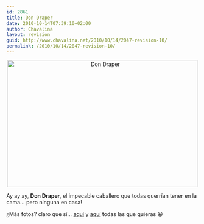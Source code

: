 ```yaml
---
id: 2861
title: Don Draper
date: 2010-10-14T07:39:10+02:00
author: Chavalina
layout: revision
guid: http://www.chavalina.net/2010/10/14/2047-revision-10/
permalink: /2010/10/14/2047-revision-10/
---
```

<p style="text-align: center;">
  <a href="http://www.chavalina.net/imagenes/2010/10/don-draper-.jpg"><img class="aligncenter size-large wp-image-2077" title="don-draper" src="http://www.chavalina.net/imagenes/2010/10/don-draper--500x333.jpg" alt="Don Draper" width="500" height="333" srcset="http://www.chavalina.net/imagenes/2010/10/don-draper--500x333.jpg 500w, http://www.chavalina.net/imagenes/2010/10/don-draper--300x200.jpg 300w, http://www.chavalina.net/imagenes/2010/10/don-draper-.jpg 640w" sizes="(max-width: 500px) 100vw, 500px" /></a>
</p>

Ay ay ay, **Don Draper**, el impecable caballero que todas querrían tener en la cama&#8230; pero ninguna en casa!

¿Más fotos? claro que sí&#8230; <a href="http://www.imdb.com/character/ch0031457/mediaindex" target="_blank">aquí</a> y <a href="http://www.amctv.com/originals/madmen/photo_gallery/" target="_blank">aquí</a> todas las que quieras 😀